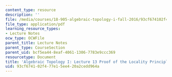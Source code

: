 ```yaml
---
content_type: resource
description: ''
file: /media/courses/18-905-algebraic-topology-i-fall-2016/93cf674102f477e15ee420a2cedd964a_MIT18_905F16_lec13.pdf
file_type: application/pdf
learning_resource_types:
- Lecture Notes
ocw_type: OCWFile
parent_title: Lecture Notes
parent_type: CourseSection
parent_uid: bcf5ea44-8eaf-4061-1306-7783e9ccc369
resourcetype: Document
title: 'Algebraic Topology I: Lecture 13 Proof of the Locality Principle'
uid: 93cf6741-02f4-77e1-5ee4-20a2cedd964a
---
```


